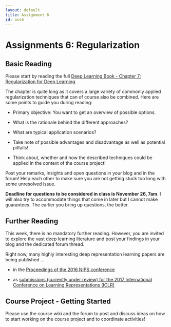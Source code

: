 ```yaml
---
layout: default
title: Assignment 6
id: ass6
---
```



# Assignments 6: Regularization

## Basic Reading

Please start by reading the full [Deep Learning Book - Chapter 7: Regularization for Deep Learning](http://www.deeplearningbook.org/contents/regularization.html). 

The chapter is quite long as it covers a large variety of commonly applied regularization techniques that can of course also be combined. Here are some points to guide you during reading:

* Primary objective: You want to get an overview of possible options.

* What is the rationale behind the different approaches?

* What are typical application scenarios?

* Take note of possible advantages and disadvantage as well as potential pitfalls!

* Think about, whether and how the described techniques could be applied in the context of the course project!

Post your remarks, insights and open questions in your blog and in the forum! Help each other to make sure you are not getting stuck too long with some unresolved issue.

**Deadline for questions to be considered in class is November 26, 7am**. 
I will also try to accommodate things that come in later but I cannot make guarantees. The earlier you bring up questions, the better.


## Further Reading

This week, there is no mandatory further reading.
However, you are invited to explore the vast deep learning literature and post your findings in your blog and the dedicated forum thread.

Right now, many highly interesting deep representation learning papers are being published ...

* in the [Proceedings of the 2016 NIPS conference](http://papers.nips.cc/book/advances-in-neural-information-processing-systems-29-2016)

* as [submissions (currently under review) for the 2017 International Conference on Learning Representations (ICLR)](https://openreview.net/group?id=ICLR.cc/2017/conference)


## Course Project - Getting Started

Please use the course wiki and the forum to post and discuss ideas on how to start working on the course project and to coordinate activities!